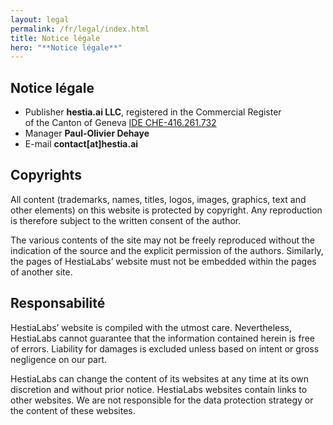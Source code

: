 ```yaml
---
layout: legal
permalink: /fr/legal/index.html
title: Notice légale
hero: "**Notice légale**"
---
```

## Notice légale

* Publisher <strong>hestia.ai LLC</strong>, registered in the Commercial Register \
  of the Canton of Geneva [IDE CHE-416.261.732](https://www.zefix.ch/en/search/entity/list/firm/1224854?name=hestia.ai&searchType=exact)
* Manager <strong>Paul-Olivier Dehaye</strong>
* E-mail <strong>contact\[at]hestia.ai</strong>

## Copyrights

All content (trademarks, names, titles, logos, images, graphics, text and other elements) on this website is protected by copyright. Any reproduction is therefore subject to the written consent of the author.

The various contents of the site may not be freely reproduced without the indication of the source and the explicit permission of the authors. Similarly, the pages of HestiaLabs’ website must not be embedded within the pages of another site.

## Responsabilité

HestiaLabs’ website is compiled with the utmost care. Nevertheless, HestiaLabs cannot guarantee that the information contained herein is free of errors. Liability for damages is excluded unless based on intent or gross negligence on our part.

HestiaLabs can change the content of its websites at any time at its own discretion and without prior notice. HestiaLabs websites contain links to other websites. We are not responsible for the data protection strategy or the content of these websites.